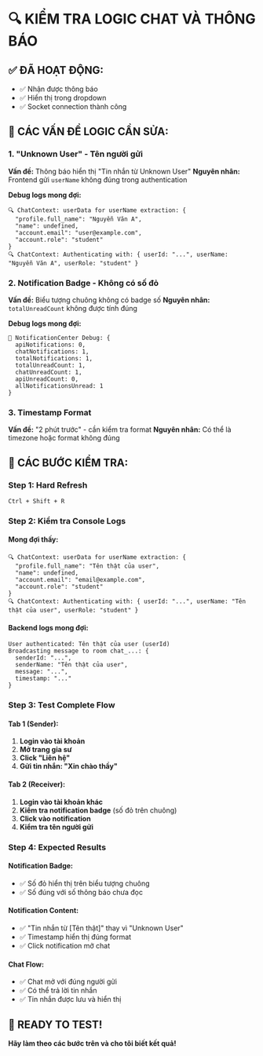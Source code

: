 # 🔍 KIỂM TRA LOGIC CHAT VÀ THÔNG BÁO

## ✅ **ĐÃ HOẠT ĐỘNG:**
- ✅ Nhận được thông báo
- ✅ Hiển thị trong dropdown
- ✅ Socket connection thành công

## 🚨 **CÁC VẤN ĐỀ LOGIC CẦN SỬA:**

### **1. "Unknown User" - Tên người gửi**
**Vấn đề:** Thông báo hiển thị "Tin nhắn từ Unknown User"
**Nguyên nhân:** Frontend gửi `userName` không đúng trong authentication

**Debug logs mong đợi:**
```
🔍 ChatContext: userData for userName extraction: {
  "profile.full_name": "Nguyễn Văn A",
  "name": undefined,
  "account.email": "user@example.com",
  "account.role": "student"
}
🔍 ChatContext: Authenticating with: { userId: "...", userName: "Nguyễn Văn A", userRole: "student" }
```

### **2. Notification Badge - Không có số đỏ**
**Vấn đề:** Biểu tượng chuông không có badge số
**Nguyên nhân:** `totalUnreadCount` không được tính đúng

**Debug logs mong đợi:**
```
🔔 NotificationCenter Debug: {
  apiNotifications: 0,
  chatNotifications: 1,
  totalNotifications: 1,
  totalUnreadCount: 1,
  chatUnreadCount: 1,
  apiUnreadCount: 0,
  allNotificationsUnread: 1
}
```

### **3. Timestamp Format**
**Vấn đề:** "2 phút trước" - cần kiểm tra format
**Nguyên nhân:** Có thể là timezone hoặc format không đúng

## 🔧 **CÁC BƯỚC KIỂM TRA:**

### **Step 1: Hard Refresh**
```
Ctrl + Shift + R
```

### **Step 2: Kiểm tra Console Logs**

#### **Mong đợi thấy:**
```
🔍 ChatContext: userData for userName extraction: {
  "profile.full_name": "Tên thật của user",
  "name": undefined,
  "account.email": "email@example.com",
  "account.role": "student"
}
🔍 ChatContext: Authenticating with: { userId: "...", userName: "Tên thật của user", userRole: "student" }
```

#### **Backend logs mong đợi:**
```
User authenticated: Tên thật của user (userId)
Broadcasting message to room chat_...: {
  senderId: "...",
  senderName: "Tên thật của user",
  message: "...",
  timestamp: "..."
}
```

### **Step 3: Test Complete Flow**

#### **Tab 1 (Sender):**
1. **Login vào tài khoản**
2. **Mở trang gia sư**
3. **Click "Liên hệ"**
4. **Gửi tin nhắn: "Xin chào thầy"**

#### **Tab 2 (Receiver):**
1. **Login vào tài khoản khác**
2. **Kiểm tra notification badge** (số đỏ trên chuông)
3. **Click vào notification**
4. **Kiểm tra tên người gửi**

### **Step 4: Expected Results**

#### **Notification Badge:**
- ✅ Số đỏ hiển thị trên biểu tượng chuông
- ✅ Số đúng với số thông báo chưa đọc

#### **Notification Content:**
- ✅ "Tin nhắn từ [Tên thật]" thay vì "Unknown User"
- ✅ Timestamp hiển thị đúng format
- ✅ Click notification mở chat

#### **Chat Flow:**
- ✅ Chat mở với đúng người gửi
- ✅ Có thể trả lời tin nhắn
- ✅ Tin nhắn được lưu và hiển thị

## 🎯 **READY TO TEST!**

**Hãy làm theo các bước trên và cho tôi biết kết quả!**
